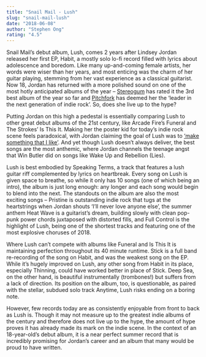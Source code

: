 ```yaml
---
title: "Snail Mail - Lush"
slug: "snail-mail-lush"
date: "2018-06-08"
author: "Stephen Ong"
rating: "4.5"
---
```


Snail Mail’s debut album, Lush, comes 2 years after Lindsey Jordan released her first EP, Habit, a mostly solo lo-fi record filled with lyrics about adolescence and boredom. Like many up-and-coming female artists, her words were wiser than her years, and most enticing was the charm of her guitar playing, stemming from her vast experience as a classical guitarist. Now 18, Jordan has returned with a more polished sound on one of the most hotly anticipated albums of the year – [Stereogum](https://www.stereogum.com/featured/the-50-best-albums-of-2018-so-far/) has rated it the 3rd best album of the year so far and [Pitchfork](https://pitchfork.com/reviews/albums/snail-mail-lush/) has deemed her the ‘leader in the next generation of indie rock’. So, does she live up to the hype?

Putting Jordan on this high a pedestal is essentially comparing Lush to other great debut albums of the 21st century, like Arcade Fire’s Funeral and The Strokes’ Is This It. Making her the poster kid for today’s indie rock scene feels paradoxical, with Jordan claiming the goal of Lush was to [‘make something that I like’](https://www.stereogum.com/1986681/snail-mail-is-ready-for-you-now/franchises/interview/). And yet though Lush doesn’t always deliver, the best songs are the most anthemic, where Jordan channels the teenage angst that Win Butler did on songs like Wake Up and Rebellion (Lies).

Lush is best embodied by Speaking Terms, a track that features a lush guitar riff complemented by lyrics on heartbreak. Every song on Lush is given space to breathe, so while it only has 10 songs (one of which being an intro), the album is just long enough: any longer and each song would begin to blend into the next. The standouts on the album are also the most exciting songs – Pristine is outstanding indie rock that tugs at the heartstrings when Jordan shouts ‘I’ll never love anyone else’, the summer anthem Heat Wave is a guitarist’s dream, building slowly with clean pop-punk power chords juxtaposed with distorted fills, and Full Control is the highlight of Lush, being one of the shortest tracks and featuring one of the most explosive choruses of 2018.

Where Lush can’t compete with albums like Funeral and Is This It is maintaining perfection throughout its 40 minute runtime. Stick is a full band re-recording of the song on Habit, and was the weakest song on the EP. While it’s hugely improved on Lush, any other song from Habit in its place, especially Thinning, could have worked better in place of Stick. Deep Sea, on the other hand, is beautiful instrumentally (trombones!) but suffers from a lack of direction. Its position on the album, too, is questionable, as paired with the stellar, subdued solo track Anytime, Lush risks ending on a boring note.

However, few records today are as consistently enjoyable from front to back as Lush is. Though it may not measure up to the greatest indie albums of the century and therefore does not live up to the hype, the amount of hype proves it has already made its mark on the indie scene. In the context of an 18-year-old’s debut album, it is a near perfect summer record that is incredibly promising for Jordan’s career and an album that many would be proud to have written.
